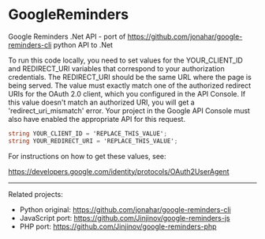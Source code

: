 # GoogleReminders

Google Reminders .Net API - port of https://github.com/jonahar/google-reminders-cli python API to .Net

To run this code locally, you need to set values for the YOUR_CLIENT_ID and REDIRECT_URI variables that correspond to your authorization credentials. The REDIRECT_URI should be the same URL where the page is being served. The value must exactly match one of the authorized redirect URIs for the OAuth 2.0 client, which you configured in the API Console. If this value doesn't match an authorized URI, you will get a 'redirect_uri_mismatch' error. Your project in the Google API Console must also have enabled the appropriate API for this request.

```csharp
string YOUR_CLIENT_ID = 'REPLACE_THIS_VALUE';
string YOUR_REDIRECT_URI = 'REPLACE_THIS_VALUE';
```

For instructions on how to get these values, see:

https://developers.google.com/identity/protocols/OAuth2UserAgent

---

Related projects:
- Python original: https://github.com/jonahar/google-reminders-cli
- JavaScript port: https://github.com/Jinjinov/google-reminders-js
- PHP port: https://github.com/Jinjinov/google-reminders-php
